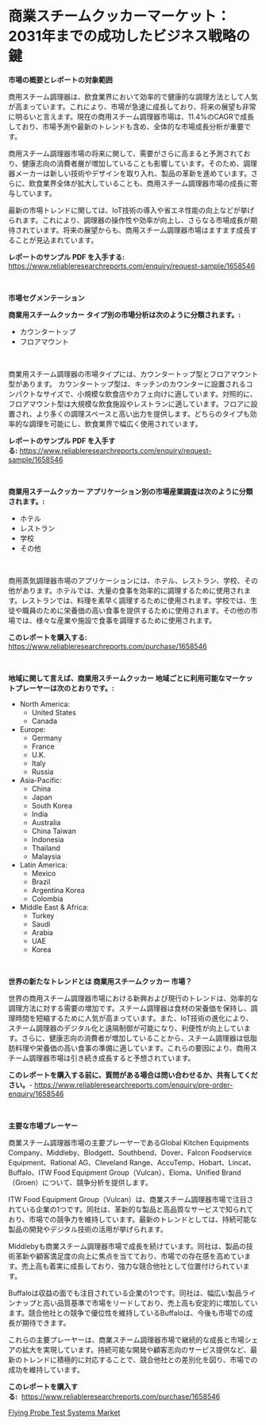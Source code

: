 <p><h1>商業スチームクッカーマーケット：2031年までの成功したビジネス戦略の鍵</h1></p><p><strong>市場の概要とレポートの対象範囲</strong></p>
<p><p>商用スチーム調理器は、飲食業界において効率的で健康的な調理方法として人気が高まっています。これにより、市場が急速に成長しており、将来の展望も非常に明るいと言えます。現在の商用スチーム調理器市場は、11.4%のCAGRで成長しており、市場予測や最新のトレンドも含め、全体的な市場成長分析が重要です。</p><p>商用スチーム調理器市場の将来に関して、需要がさらに高まると予測されており、健康志向の消費者層が増加していることも影響しています。そのため、調理器メーカーは新しい技術やデザインを取り入れ、製品の革新を進めています。さらに、飲食業界全体が拡大していることも、商用スチーム調理器市場の成長に寄与しています。</p><p>最新の市場トレンドに関しては、IoT技術の導入や省エネ性能の向上などが挙げられます。これにより、調理器の操作性や効率が向上し、さらなる市場成長が期待されています。将来の展望からも、商用スチーム調理器市場はますます成長することが見込まれています。</p></p>
<p><strong>レポートのサンプル PDF を入手する:</strong> <a href="https://www.reliableresearchreports.com/enquiry/request-sample/1658546">https://www.reliableresearchreports.com/enquiry/request-sample/1658546</a></p>
<p>&nbsp;</p>
<p><strong>市場セグメンテーション</strong></p>
<p><strong>商業用スチームクッカー タイプ別の市場分析は次のように分類されます。:</strong></p>
<p><ul><li>カウンタートップ</li><li>フロアマウント</li></ul></p>
<p>&nbsp;</p>
<p><p>商業用スチーム調理器の市場タイプには、カウンタートップ型とフロアマウント型があります。 カウンタートップ型は、キッチンのカウンターに設置されるコンパクトなサイズで、小規模な飲食店やカフェ向けに適しています。対照的に、フロアマウント型は大規模な飲食施設やレストランに適しています。フロアに設置され、より多くの調理スペースと高い出力を提供します。どちらのタイプも効率的な調理を可能にし、飲食業界で幅広く使用されています。</p></p>
<p><strong>レポートのサンプル PDF を入手する:</strong>&nbsp;<a href="https://www.reliableresearchreports.com/enquiry/request-sample/1658546">https://www.reliableresearchreports.com/enquiry/request-sample/1658546</a></p>
<p>&nbsp;</p>
<p><strong> 商業用スチームクッカー アプリケーション別の市場産業調査は次のように分類されます。:</strong></p>
<p><ul><li>ホテル</li><li>レストラン</li><li>学校</li><li>その他</li></ul></p>
<p>&nbsp;</p>
<p><p>商用蒸気調理器市場のアプリケーションには、ホテル、レストラン、学校、その他があります。ホテルでは、大量の食事を効率的に調理するために使用されます。レストランでは、料理を素早く調理するために使用されます。学校では、生徒や職員のために栄養価の高い食事を提供するために使用されます。その他の市場では、様々な産業や施設で食事を調理するために使用されます。</p></p>
<p><strong>このレポートを購入する:</strong>&nbsp; <a href="https://www.reliableresearchreports.com/purchase/1658546">https://www.reliableresearchreports.com/purchase/1658546</a></p>
<p>&nbsp;</p>
<p><strong>地域に関して言えば、商業用スチームクッカー 地域ごとに利用可能なマーケットプレーヤーは次のとおりです。:</strong></p>
<p><ul>
    <li>
        North America:
        <ul>
            <li>United States</li>
            <li>Canada</li>
        </ul>
    </li>
    <li>
        Europe:
        <ul>
            <li>Germany</li>
            <li>France</li>
            <li>U.K.</li>
            <li>Italy</li>
            <li>Russia</li>
        </ul>
    </li>
    <li>
        Asia-Pacific:
        <ul>
            <li>China</li>
            <li>Japan</li>
            <li>South Korea</li>
            <li>India</li>
            <li>Australia</li>
            <li>China Taiwan</li>
            <li>Indonesia</li>
            <li>Thailand</li>
            <li>Malaysia</li>
        </ul>
    </li>
    <li>
        Latin America:
        <ul>
            <li>Mexico</li>
            <li>Brazil</li>
            <li>Argentina Korea</li>
            <li>Colombia</li>
        </ul>
    </li>
    <li>
        Middle East & Africa:
        <ul>
            <li>Turkey</li>
            <li>Saudi</li>
            <li>Arabia</li>
            <li>UAE</li>
            <li>Korea</li>
        </ul>
    </li>
    </ul></p>
<p>&nbsp;</p>
<p><strong>世界の新たなトレンドとは 商業用スチームクッカー 市場？</strong></p>
<p><p>世界の商用スチーム調理器市場における新興および現行のトレンドは、効率的な調理方法に対する需要の増加です。スチーム調理器は食材の栄養価を保持し、調理時間を短縮するために人気が高まっています。また、IoT技術の進化により、スチーム調理器のデジタル化と遠隔制御が可能になり、利便性が向上しています。さらに、健康志向の消費者が増加していることから、スチーム調理器は低脂肪料理や栄養価の高い食事の準備に適しています。これらの要因により、商用スチーム調理器市場は引き続き成長すると予想されています。</p></p>
<p><strong>このレポートを購入する前に、質問がある場合は問い合わせるか、共有してください。</strong>- <a href="https://www.reliableresearchreports.com/enquiry/pre-order-enquiry/1658546">https://www.reliableresearchreports.com/enquiry/pre-order-enquiry/1658546</a></p>
<p>&nbsp;</p>
<p><strong>主要な市場プレーヤー</strong></p>
<p><p>商業スチーム調理器市場の主要プレーヤーであるGlobal Kitchen Equipments Company、Middleby、Blodgett、Southbend、Dover、Falcon Foodservice Equipment、Rational AG、Cleveland Range、AccuTemp、Hobart、Lincat、Buffalo、ITW Food Equipment Group（Vulcan）、Eloma、Unified Brand（Groen）について、競争分析を提供します。</p><p>ITW Food Equipment Group（Vulcan）は、商業スチーム調理器市場で注目されている企業の1つです。同社は、革新的な製品と高品質なサービスで知られており、市場での競争力を維持しています。最新のトレンドとしては、持続可能な製品の開発やデジタル技術の活用が挙げられます。</p><p>Middlebyも商業スチーム調理器市場で成長を続けています。同社は、製品の技術革新や顧客満足度の向上に焦点を当てており、市場での存在感を高めています。売上高も着実に成長しており、強力な競合他社として位置付けられています。</p><p>Buffaloは収益の面でも注目されている企業の1つです。同社は、幅広い製品ラインナップと高い品質基準で市場をリードしており、売上高も安定的に増加しています。競合他社との競争で優位性を維持しているBuffaloは、今後も市場での成長が期待できます。</p><p>これらの主要プレーヤーは、商業スチーム調理器市場で継続的な成長と市場シェアの拡大を実現しています。持続可能な開発や顧客志向のサービス提供など、最新のトレンドに積極的に対応することで、競合他社との差別化を図り、市場での成功を維持しています。</p></p>
<p><strong>このレポートを購入する:</strong>&nbsp;&nbsp;<a href="https://www.reliableresearchreports.com/purchase/1658546">https://www.reliableresearchreports.com/purchase/1658546</a></p>
<p><p><a href="https://github.com/Chiragrp22/Market-Research-Report-List-3/blob/main/flying-probe-test-systems-market.md">Flying Probe Test Systems Market</a></p></p>